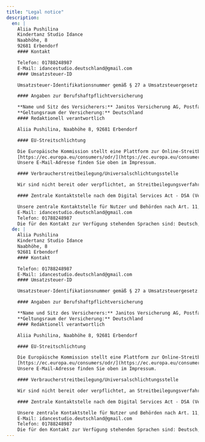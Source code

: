 ```yaml
---
title: "Legal notice"
description:
  en: |
    Aliia Pushilina  
    Kindertanz Studio Idance  
    Naabhöhe, 8  
    92681 Erbendorf
    #### Kontakt

    Telefon: 01788248987  
    E-Mail: idancestudio.deutschland@gmail.com
    #### Umsatzsteuer-ID

    Umsatzsteuer-Identifikationsnummer gemäß § 27 a Umsatzsteuergesetz: 254/259/80745

    #### Angaben zur Berufshaftpflichtversicherung

    **Name und Sitz des Versicherers:** Janitos Versicherung AG, Postfach 10 41 69, 69031 Heidelberg  
    **Geltungsraum der Versicherung:** Deutschland
    #### Redaktionell verantwortlich

    Aliia Pushilina, Naabhöhe 8, 92681 Erbendorf

    #### EU-Streitschlichtung

    Die Europäische Kommission stellt eine Plattform zur Online-Streitbeilegung (OS) bereit:  
    [https://ec.europa.eu/consumers/odr/](https://ec.europa.eu/consumers/odr)  
    Unsere E-Mail-Adresse finden Sie oben im Impressum.

    #### Verbraucherstreitbeilegung/Universalschlichtungsstelle

    Wir sind nicht bereit oder verpflichtet, an Streitbeilegungsverfahren vor einer Verbraucherschlichtungsstelle teilzunehmen.

    #### Zentrale Kontaktstelle nach dem Digital Services Act - DSA (Verordnung (EU) 2022/265)

    Unsere zentrale Kontaktstelle für Nutzer und Behörden nach Art. 11, 12 DSA erreichen Sie wie folgt:  
    E-Mail: idancestudio.deutschland@gmail.com  
    Telefon: 01788248987  
    Die für den Kontakt zur Verfügung stehenden Sprachen sind: Deutsch, Englisch. Quelle: [https://www.e-recht24.de/impressum-generator.html](https://www.e-recht24.de/impressum-generator.html)
  de: |
    Aliia Pushilina  
    Kindertanz Studio Idance  
    Naabhöhe, 8  
    92681 Erbendorf
    #### Kontakt

    Telefon: 01788248987  
    E-Mail: idancestudio.deutschland@gmail.com
    #### Umsatzsteuer-ID

    Umsatzsteuer-Identifikationsnummer gemäß § 27 a Umsatzsteuergesetz: 254/259/80745

    #### Angaben zur Berufshaftpflichtversicherung

    **Name und Sitz des Versicherers:** Janitos Versicherung AG, Postfach 10 41 69, 69031 Heidelberg  
    **Geltungsraum der Versicherung:** Deutschland
    #### Redaktionell verantwortlich

    Aliia Pushilina, Naabhöhe 8, 92681 Erbendorf

    #### EU-Streitschlichtung

    Die Europäische Kommission stellt eine Plattform zur Online-Streitbeilegung (OS) bereit:  
    [https://ec.europa.eu/consumers/odr/](https://ec.europa.eu/consumers/odr)  
    Unsere E-Mail-Adresse finden Sie oben im Impressum.

    #### Verbraucherstreitbeilegung/Universalschlichtungsstelle

    Wir sind nicht bereit oder verpflichtet, an Streitbeilegungsverfahren vor einer Verbraucherschlichtungsstelle teilzunehmen.

    #### Zentrale Kontaktstelle nach dem Digital Services Act - DSA (Verordnung (EU) 2022/265)

    Unsere zentrale Kontaktstelle für Nutzer und Behörden nach Art. 11, 12 DSA erreichen Sie wie folgt:  
    E-Mail: idancestudio.deutschland@gmail.com  
    Telefon: 01788248987  
    Die für den Kontakt zur Verfügung stehenden Sprachen sind: Deutsch, Englisch. Quelle: [https://www.e-recht24.de/impressum-generator.html](https://www.e-recht24.de/impressum-generator.html)
---
```

